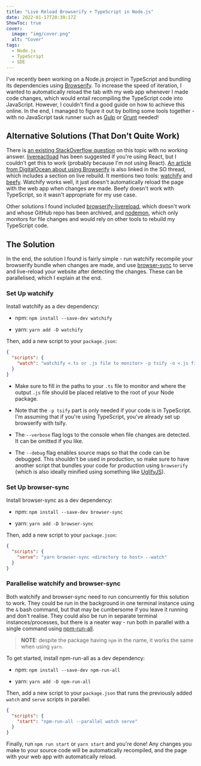 ```yaml
---
title: "Live Reload Browserify + TypeScript in Node.js"
date: 2022-01-17T20:39:17Z
ShowToc: true
cover:
  image: "img/cover.png"
  alt: "Cover"
tags:
  - Node.js
  - TypeScript
  - SDE
---
```


I've recently been working on a Node.js project in TypeScript and bundling its dependencies using [Browserify](https://browserify.org/). To increase the speed of iteration, I wanted to automatically reload the tab with my web app whenever I made code changes, which would entail recompiling the TypeScript code into JavaScript. However, I couldn't find a good guide on how to achieve this online. In the end, I managed to figure it out by bolting some tools together - with no JavaScript task runner such as [Gulp](https://gulpjs.com/) or [Grunt](https://gruntjs.com/) needed!

## Alternative Solutions (That Don't Quite Work)

There is [an existing StackOverflow question](https://stackoverflow.com/questions/29388004/livereload-with-npm-and-browserify) on this topic with no working answer. [livereactload](https://github.com/milankinen/livereactload) has been suggested if you're using React, but I couldn't get this to work (probably because I'm not using React). [An article from DigitalOcean about using Browserify](https://www.digitalocean.com/community/tutorials/getting-started-with-browserify#toc-live-rebuild) is also linked in the SO thread, which includes a section on live rebuild. It mentions two tools: [watchify](https://github.com/browserify/watchify) and [beefy](http://didact.us/beefy/). Watchify works well, it just doesn't automatically reload the page with the web app when changes are made. Beefy doesn't work with TypeScript, so it wasn't appropriate for my use case.

Other solutions I found included [browserify-livereload](https://github.com/jacobtipp/browserify-livereload), which doesn't work and whose GitHub repo has been archived, and [nodemon](https://github.com/remy/nodemon), which only monitors for file changes and would rely on other tools to rebuild my TypeScript code.

## The Solution

In the end, the solution I found is fairly simple - run watchify recompile your browserify bundle when changes are made, and use [browser-sync](https://browsersync.io/) to serve and live-reload your website after detecting the changes. These can be parallelised, which I explain at the end.

### Set Up watchify

Install watchify as a dev dependency:

- npm: `npm install --save-dev watchify`

- yarn: `yarn add -D watchify`

Then, add a new script to your `package.json`:

```json
{
  "scripts": {
    "watch": "watchify <.ts or .js file to monitor> -p tsify -o <.js file to output> --verbose --debug"
  }
}
```

- Make sure to fill in the paths to your `.ts` file to monitor and where the output `.js` file should be placed relative to the root of your Node package.

- Note that the `-p tsify` part is only needed if your code is in TypeScript. I'm assuming that if you're using TypeScript, you've already set up browserify with tsify.

- The `--verbose` flag logs to the console when file changes are detected. It can be omitted if you like.

- The `--debug` flag enables source maps so that the code can be debugged. This shouldn't be used in production, so make sure to have another script that bundles your code for production using `browserify` (which is also ideally minified using something like [UglifyJS](https://github.com/mishoo/UglifyJS)).

### Set Up browser-sync

Install browser-sync as a dev dependency:

- npm: `npm install --save-dev browser-sync`

- yarn: `yarn add -D browser-sync`

Then, add a new script to your `package.json`:

```json
{
  "scripts": {
    "serve": "yarn browser-sync <directory to host> --watch"
  }
}
```

### Parallelise watchify and browser-sync

Both watchify and browser-sync need to run concurrently for this solution to work. They could be run in the background in one terminal instance using the `&` bash command, but that may be cumbersome if you leave it running and don't realise. They could also be run in separate terminal instances/processes, but there is a neater way - run both in parallel with a single command using [npm-run-all](https://github.com/mysticatea/npm-run-all).

> **NOTE**: despite the package having `npm` in the name, it works the same when using `yarn`.

To get started, install npm-run-all as a dev dependency:

- npm: `npm install --save-dev npm-run-all`

- yarn: `yarn add -D npm-run-all`

Then, add a new script to your `package.json` that runs the previously added `watch` and `serve` scripts in parallel:

```json
{
  "scripts": {
    "start": "npm-run-all --parallel watch serve"
  }
}
```

Finally, run `npm run start` or `yarn start` and you're done! Any changes you make to your source code will be automatically recompiled, and the page with your web app with automatically reload.
